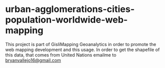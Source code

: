 # urban-agglomerations-cities-population-worldwide-web-mapping
This project is part of GisliMapping Geoanalytics in order to promote the web mapping development and this usage.
In order to get the shapefile of this data, that comes from United Nations emailme to bryanvallejo16@gmail.com
